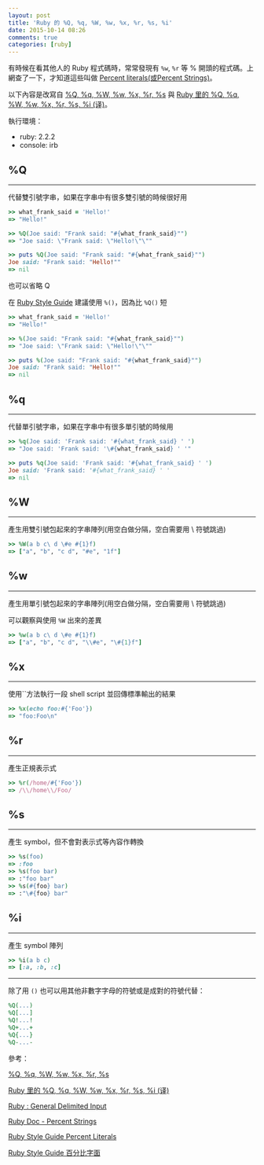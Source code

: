 ```yaml
---
layout: post
title: 'Ruby 的 %Q, %q, %W, %w, %x, %r, %s, %i'
date: 2015-10-14 08:26
comments: true
categories: [ruby]
---
```

有時候在看其他人的 Ruby 程式碼時，常常發現有 `%w`, `%r` 等 % 開頭的程式碼。上網查了一下，才知道這些叫做 [Percent literals(或Percent Strings)](http://ruby-doc.org/core-2.2.2/doc/syntax/literals_rdoc.html#label-Percent+Strings)。

以下內容是改寫自 [%Q, %q, %W, %w, %x, %r, %s](https://simpleror.wordpress.com/2009/03/15/q-q-w-w-x-r-s/) 與 [Ruby 里的 %Q, %q, %W, %w, %x, %r, %s, %i (译)](https://ruby-china.org/topics/18512)。

執行環境：

- ruby: 2.2.2
- console: irb

## %Q
----

代替雙引號字串，如果在字串中有很多雙引號的時候很好用

```ruby
>> what_frank_said = 'Hello!'
=> "Hello!"

>> %Q(Joe said: "Frank said: "#{what_frank_said}"")
=> "Joe said: \"Frank said: \"Hello!\"\""

>> puts %Q(Joe said: "Frank said: "#{what_frank_said}"")
Joe said: "Frank said: "Hello!""
=> nil
```

<!-- more -->

也可以省略 Q

在 [Ruby Style Guide](https://github.com/bbatsov/ruby-style-guide#percent-literals) 建議使用 `%()`，因為比 `%Q()` 短

```ruby
>> what_frank_said = 'Hello!'
=> "Hello!"

>> %(Joe said: "Frank said: "#{what_frank_said}"")
=> "Joe said: \"Frank said: \"Hello!\"\""

>> puts %(Joe said: "Frank said: "#{what_frank_said}"")
Joe said: "Frank said: "Hello!""
=> nil
```

## %q
----

代替單引號字串，如果在字串中有很多單引號的時候用

```ruby
>> %q(Joe said: 'Frank said: '#{what_frank_said} ' ')
=> "Joe said: 'Frank said: '\#{what_frank_said} ' '"

>> puts %q(Joe said: 'Frank said: '#{what_frank_said} ' ')
Joe said: 'Frank said: '#{what_frank_said} ' '
=> nil
```


## %W
----

產生用雙引號包起來的字串陣列(用空白做分隔，空白需要用 \ 符號跳過)

```ruby
>> %W(a b c\ d \#e #{1}f)
=> ["a", "b", "c d", "#e", "1f"]
```

## %w
----

產生用單引號包起來的字串陣列(用空白做分隔，空白需要用 \ 符號跳過)

可以觀察與使用 `%W` 出來的差異

```ruby
>> %w(a b c\ d \#e #{1}f)
=> ["a", "b", "c d", "\\#e", "\#{1}f"]
```

## %x
----

使用``方法執行一段 shell script 並回傳標準輸出的結果

```ruby
>> %x(echo foo:#{'Foo'})
=> "foo:Foo\n"
```

## %r
----

產生正規表示式

```ruby
>> %r(/home/#{'Foo'})
=> /\\/home\\/Foo/
```

## %s 
----

產生 symbol，但不會對表示式等內容作轉換

```ruby
>> %s(foo)
=> :foo
>> %s(foo bar)
=> :"foo bar"
>> %s(#{foo} bar)
=> :"\#{foo} bar"
```

## %i
----

產生 symbol 陣列

```ruby
>> %i(a b c)
=> [:a, :b, :c]
```

---

除了用 `()` 也可以用其他非數字字母的符號或是成對的符號代替：

```ruby
%Q(...) 
%Q[...]
%Q!...!
%Q+...+
%Q{...}
%Q-...-
```

參考： 

[%Q, %q, %W, %w, %x, %r, %s](https://simpleror.wordpress.com/2009/03/15/q-q-w-w-x-r-s/)

[Ruby 里的 %Q, %q, %W, %w, %x, %r, %s, %i (译)](https://ruby-china.org/topics/18512)

[Ruby : General Delimited Input](http://jokercatz.blogspot.tw/2015/05/ruby-general-delimited-input.html)

[Ruby Doc - Percent Strings](http://ruby-doc.org/core-2.2.2/doc/syntax/literals_rdoc.html#label-Percent+Strings)

[Ruby Style Guide Percent Literals](https://github.com/bbatsov/ruby-style-guide#percent-literals)

[Ruby Style Guide 百分比字面](https://github.com/JuanitoFatas/ruby-style-guide/blob/master/README-zhTW.md#百分比字面)

